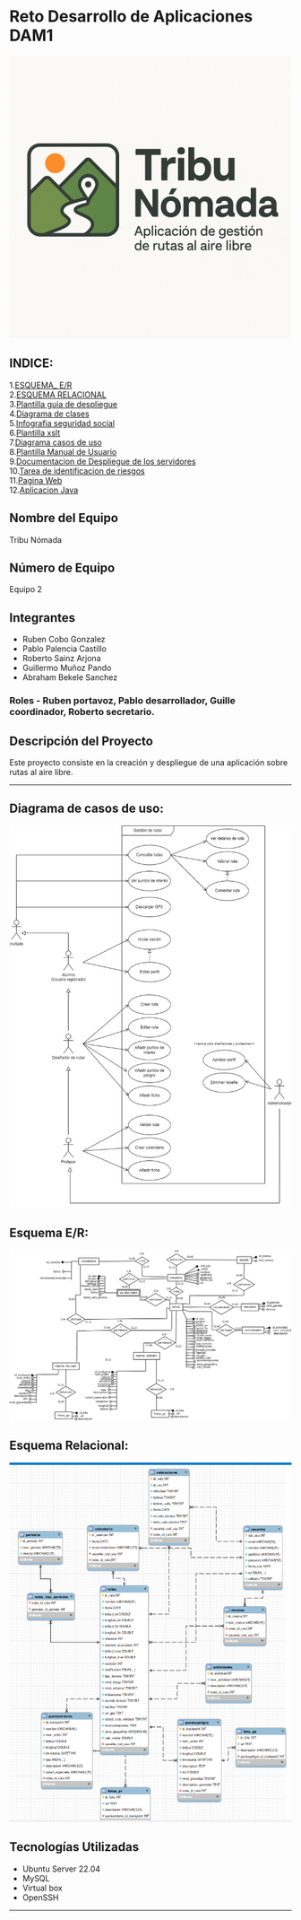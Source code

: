 # Reto Desarrollo de Aplicaciones DAM1  

![Logo](logo-tribu-nomada.png)

## INDICE:  
1.[ESQUEMA_ E/R](./Bases%20de%20datos/diagrama_ER_FINAL.png)  
2.[ESQUEMA RELACIONAL](./Bases%20de%20datos/relacional.PNG)  
3.[Plantilla guia de despliegue](./PLANTILLA%20GUIA%20DE%20DESPLIEGUE.docx)  
4.[Diagrama de clases](./Diagrama%20de%20clases%20(sin%20m%C3%A9todos).jpg)  
5.[Infografia seguridad social](./Infograf%C3%ADa%20Seguridad%20Social.pdf)  
6.[Plantilla xslt](./plantilla_xslt_grupo2.xslt)  
7.[Diagrama casos de uso](Diagrama%20de%20casos.jpg)  
8.[Plantilla Manual de Usuario](./plantilla-manual-usuario.docx)  
9.[Documentacion de Despliegue de los servidores](./documentacion-guia-despliegue-servidores.pdf)  
10.[Tarea de identificacion de riesgos](./tarea-identificacion-riesgos.docx)  
11.[Pagina Web](./pagina-web)  
12.[Aplicacion Java](./Programacion)  


## Nombre del Equipo  
Tribu Nómada  

## Número de Equipo  
Equipo 2   
  
## Integrantes  
- Ruben Cobo Gonzalez  
- Pablo Palencia Castillo  
- Roberto Sainz Arjona  
- Guillermo Muñoz Pando  
- Abraham Bekele Sanchez  
### Roles - Ruben portavoz, Pablo desarrollador, Guille coordinador, Roberto secretario.  
  
## Descripción del Proyecto  
Este proyecto consiste en la creación y despliegue de una aplicación sobre rutas al aire libre.  

---  

## Diagrama de casos de uso:  

![Diagrama casos de uso](Diagrama%20de%20casos.jpg)  


## Esquema E/R:  

![Esquema E/R](./Bases%20de%20datos/diagrama_ER_FINAL.png)   

## Esquema Relacional:  
![Esquema Relacional](./Bases%20de%20datos/relacional.PNG)  


## Tecnologías Utilizadas  
- Ubuntu Server 22.04  
- MySQL   
- Virtual box  
- OpenSSH  

---  
